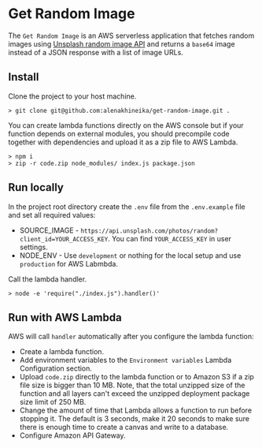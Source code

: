 # Get Random Image

The `Get Random Image` is an AWS serverless application that fetches random images using [Unsplash random image API](https://unsplash.com/documentation#get-a-random-photo) and returns a `base64` image instead of a JSON response with a list of image URLs.

## Install

Clone the project to your host machine.

```
> git clone git@github.com:alenakhineika/get-random-image.git .
```

You can create lambda functions directly on the AWS console but if your function depends on external modules, you should precompile code together with dependencies and upload it as a zip file to AWS Lambda.

```
> npm i
> zip -r code.zip node_modules/ index.js package.json
```

## Run locally

In the project root directory create the `.env` file from the `.env.example` file and set all required values:

- SOURCE_IMAGE - `https://api.unsplash.com/photos/random?client_id=YOUR_ACCESS_KEY`. You can find `YOUR_ACCESS_KEY` in user settings.
- NODE_ENV - Use `development` or nothing for the local setup and use `production` for AWS Labmbda.

Call the lambda handler.

```
> node -e 'require("./index.js").handler()'
```

## Run with AWS Lambda

AWS will call `handler` automatically after you configure the lambda function:
- Create a lambda function.
- Add environment variables to the `Environment variables` Lambda Configuration section.
- Upload `code.zip` directly to the lambda function or to Amazon S3 if a zip file size is bigger than 10 MB. Note, that the total unzipped size of the function and all layers can't exceed the unzipped deployment package size limit of 250 MB.
- Change the amount of time that Lambda allows a function to run before stopping it. The default is 3 seconds, make it 20 seconds to make sure there is enough time to create a canvas and write to a database.
- Configure Amazon API Gateway.
